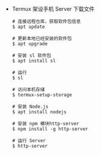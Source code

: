 - Termux 架设手机 Server 下载文件

      # 连接远程仓库，获取软件包信息
      $ apt update

      # 更新本地已经安装的软件包
      $ apt upgrade

      # 安装 sl 软件包
      $ apt install sl

      # 运行
      $ sl

      # 访问本机存储
      $ termux-setup-storage

      # 安装 Node.js
      $ apt install nodejs

      # 安装 npm 模块http-server
      $ npm install -g http-server

      # 运行 Server
      $ http-server
